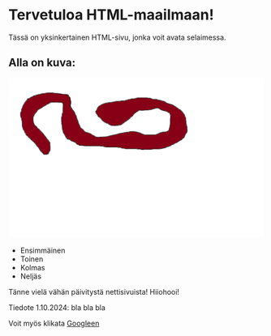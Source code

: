 # Tervetuloa HTML-maailmaan!

Tässä on yksinkertainen HTML-sivu, jonka voit avata selaimessa.

## Alla on kuva:

![kuvaesimerkki](kuva.png)

- Ensimmäinen
- Toinen
- Kolmas
- Neljäs

Tänne vielä vähän päivitystä nettisivuista!
Hiiohooi!

Tiedote 1.10.2024: bla bla bla

Voit myös klikata [Googleen](https://www.google.com)

